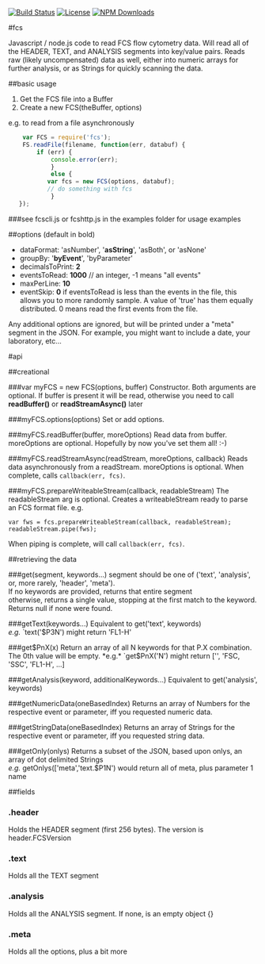 [![Build Status](https://secure.travis-ci.org/MorganConrad/fcs.png)](http://travis-ci.org/MorganConrad/fcs)
[![License](http://img.shields.io/badge/license-MIT-A31F34.svg)](https://github.com/MorganConrad/fcs)
[![NPM Downloads](http://img.shields.io/npm/dm/fcs.svg)](https://www.npmjs.org/package/fcs)

#fcs

Javascript / node.js code to read FCS flow cytometry data.  Will read all of the HEADER, TEXT, and ANALYSIS segments into key/value pairs.  Reads raw (likely uncompensated) data as well, either into numeric arrays for further analysis, or as Strings for quickly scanning the data. 

##basic usage

1. Get the FCS file into a Buffer
2. Create a new FCS(theBuffer, options)

e.g. to read from a file asynchronously

```javascript
    var FCS = require('fcs');
    FS.readFile(filename, function(err, databuf) {
        if (err) {
            console.error(err);
            }
            else {
           var fcs = new FCS(options, databuf);
           // do something with fcs
            }
   });
```

###see fcscli.js or fcshttp.js in the examples folder for usage examples

##options (default in bold)

* dataFormat:   'asNumber', '**asString**', 'asBoth', or 'asNone'
* groupBy:       '**byEvent**', 'byParameter'
* decimalsToPrint: **2**
* eventsToRead:    **1000**   // an integer, -1 means "all events"
* maxPerLine:      **10**
* eventSkip:   **0**  if eventsToRead is less than the events in the file, this allows you to more randomly sample.  A value of 'true' has them equally distributed.  0 means read the first events from the file.

Any additional options are ignored, but will be printed under a "meta" segment in the JSON.  For example, you might want to include a date, your laboratory, etc...

#api

##creational

###var myFCS = new FCS(options, buffer)
Constructor.  Both arguments are optional.
If buffer is present it will be read, otherwise you need to call **readBuffer()** or **readStreamAsync()** later

###myFCS.options(options)
Set or add options.

###myFCS.readBuffer(buffer, moreOptions)
Read data from buffer.  moreOptions are optional.  Hopefully by now you've set them all! :-)

###myFCS.readStreamAsync(readStream, moreOptions, callback)
Reads data asynchronously from a readStream.  moreOptions is optional.  When complete, calls `callback(err, fcs)`.

###myFCS.prepareWriteableStream(callback, readableStream)
The readableStream arg is optional.  Creates a writeableStream ready to parse an FCS format file.  e.g.

    var fws = fcs.prepareWriteableStream(callback, readableStream);
    readableStream.pipe(fws);
    
When piping is complete, will call `callback(err, fcs)`.

##retrieving the data

###get(segment, keywords...)
segment should be one of  ('text', 'analysis', or, more rarely, 'header', 'meta').  
If no keywords are provided, returns that entire segment  
otherwise, returns a single value, stopping at the first match to the keyword.  
Returns null if none were found.

###getText(keywords...)
Equivalent to get('text', keywords)  
  *e.g.* `text('$P3N') might return 'FL1-H'  

###get$PnX(x)
Return an array of all N keywords for that P.X combination.  The 0th value will be empty.  
  *e.g.* `get$PnX('N') might return ['', 'FSC, 'SSC', 'FL1-H', ...]

###getAnalysis(keyword, additionalKeywords...)
Equivalent to get('analysis', keywords)

###getNumericData(oneBasedIndex)
Returns an array of Numbers for the respective event or parameter, iff you requested numeric data.

###getStringData(oneBasedIndex)
Returns an array of Strings for the respective event or parameter, iff you requested string data.

###getOnly(onlys)
Returns a subset of the JSON, based upon onlys, an array of dot delimited Strings  
  *e.g.* getOnlys(['meta','text.$P1N') would return all of meta, plus parameter 1 name

##fields

### .header
  Holds the HEADER segment (first 256 bytes).  The version is header.FCSVersion

### .text
  Holds all the TEXT segment

### .analysis
  Holds all the ANALYSIS segment.  If none, is an empty object {}

### .meta
  Holds all the options, plus a bit more
